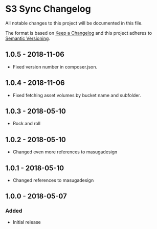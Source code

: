 # S3 Sync Changelog

All notable changes to this project will be documented in this file.

The format is based on [Keep a Changelog](http://keepachangelog.com/) and this project adheres to [Semantic Versioning](http://semver.org/).

## 1.0.5 - 2018-11-06
- Fixed version number in composer.json.

## 1.0.4 - 2018-11-06
- Fixed fetching asset volumes by bucket name and subfolder.

## 1.0.3 - 2018-05-10
- Rock and roll

## 1.0.2 - 2018-05-10
- Changed even more references to masugadesign

## 1.0.1 - 2018-05-10
- Changed references to masugadesign

## 1.0.0 - 2018-05-07
### Added
- Initial release
